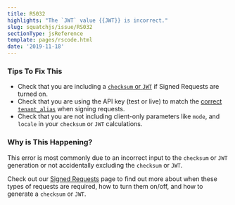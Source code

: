 ```yaml
---
title: RS032
highlights: "The `JWT` value {{JWT}} is incorrect."
slug: squatchjs/issue/RS032
sectionType: jsReference
template: pages/rscode.html
date: '2019-11-18'
---
```


### Tips To Fix This

 - Check that you are including a [`checksum` or `JWT`](/topics/json-web-tokens/) if Signed Requests are turned on.
 - Check that you are using the API key (test or live) to match the [correct `tenant_alias`](/success/navigating-the-portal/#install) when signing requests.
 - Check that you are not including client-only parameters like `mode`, and `locale` in your `checksum` or `JWT` calculations.

### Why is This Happening?

This error is most commonly due to an incorrect input to the `checksum` or `JWT` generation or not accidentally excluding the `checksum` or `JWT`.

Check out our [Signed Requests](/squatchjs/signed-requests) page to find out more about when these types of requests are required, how to turn them on/off, and how to generate a `checksum` or `JWT`.